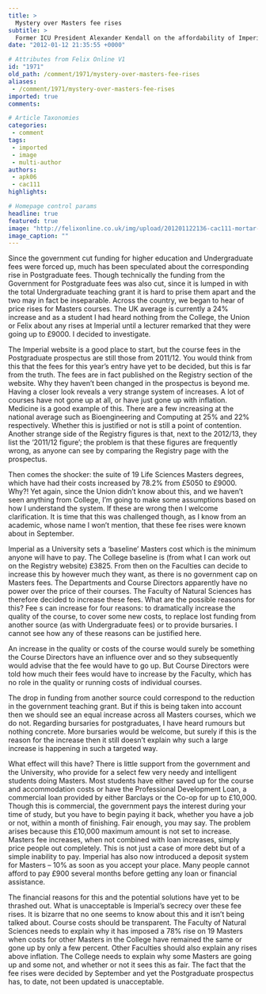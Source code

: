 ```yaml
---
title: >
  Mystery over Masters fee rises
subtitle: >
  Former ICU President Alexander Kendall on the affordability of Imperial's postgraduate degrees - are the new price hikes justified?
date: "2012-01-12 21:35:55 +0000"

# Attributes from Felix Online V1
id: "1971"
old_path: /comment/1971/mystery-over-masters-fee-rises
aliases:
 - /comment/1971/mystery-over-masters-fee-rises
imported: true
comments:

# Article Taxonomies
categories:
 - comment
tags:
 - imported
 - image
 - multi-author
authors:
 - apk06
 - cac111
highlights:

# Homepage control params
headline: true
featured: true
image: "http://felixonline.co.uk/img/upload/201201122136-cac111-mortar-board.jpg"
image_caption: ""
---
```


Since the government cut funding for higher education and Undergraduate fees were forced up, much has been speculated about the corresponding rise in Postgraduate fees. Though technically the funding from the Government for Postgraduate fees was also cut, since it is lumped in with the total Undergraduate teaching grant it is hard to prise them apart and the two may in fact be inseparable. Across the country, we began to hear of price rises for Masters courses. The UK average is currently a 24% increase and as a student I had heard nothing from the College, the Union or Felix about any rises at Imperial until a lecturer remarked that they were going up to £9000. I decided to investigate.

The Imperial website is a good place to start, but the course fees in the Postgraduate prospectus are still those from 2011/12. You would think from this that the fees for this year’s entry have yet to be decided, but this is far from the truth. The fees are in fact published on the Registry section of the website. Why they haven’t been changed in the prospectus is beyond me. Having a closer look reveals a very strange system of increases. A lot of courses have not gone up at all, or have just gone up with inflation. Medicine is a good example of this. There are a few increasing at the national average such as Bioengineering and Computing at 25% and 22% respectively. Whether this is justified or not is still a point of contention. Another strange side of the Registry figures is that, next to the 2012/13, they list the ‘2011/12 figure’; the problem is that these figures are frequently wrong, as anyone can see by comparing the Registry page with the prospectus.

Then comes the shocker: the suite of 19 Life Sciences Masters degrees, which have had their costs increased by 78.2% from £5050 to £9000. Why?! Yet again, since the Union didn’t know about this, and we haven’t seen anything from College, I’m going to make some assumptions based on how I understand the system. If these are wrong then I welcome clarification. It is time that this was challenged though, as I know from an academic, whose name I won’t mention, that these fee rises were known about in September.

Imperial as a University sets a ‘baseline’ Masters cost which is the minimum anyone will have to pay. The College baseline is (from what I can work out on the Registry website) £3825. From then on the Faculties can decide to increase this by however much they want, as there is no government cap on Masters fees. The Departments and Course Directors apparently have no power over the price of their courses. The Faculty of Natural Sciences has therefore decided to increase these fees. What are the possible reasons for this? Fee s can increase for four reasons: to dramatically increase the quality of the course, to cover some new costs, to replace lost funding from another source (as with Undergraduate fees) or to provide bursaries. I cannot see how any of these reasons can be justified here.

An increase in the quality or costs of the course would surely be something the Course Directors have an influence over and so they subsequently would advise that the fee would have to go up. But Course Directors were told how much their fees would have to increase by the Faculty, which has no role in the quality or running costs of individual courses.

The drop in funding from another source could correspond to the reduction in the government teaching grant. But if this is being taken into account then we should see an equal increase across all Masters courses, which we do not. Regarding bursaries for postgraduates, I have heard rumours but nothing concrete. More bursaries would be welcome, but surely if this is the reason for the increase then it still doesn’t explain why such a large increase is happening in such a targeted way.

What effect will this have? There is little support from the government and the University, who provide for a select few very needy and intelligent students doing Masters. Most students have either saved up for the course and accommodation costs or have the Professional Development Loan, a commercial loan provided by either Barclays or the Co-op for up to £10,000. Though this is commercial, the government pays the interest during your time of study, but you have to begin paying it back, whether you have a job or not, within a month of finishing. Fair enough, you may say. The problem arises because this £10,000 maximum amount is not set to increase. Masters fee increases, when not combined with loan increases, simply price people out completely. This is not just a case of more debt but of a simple inability to pay. Imperial has also now introduced a deposit system for Masters – 10% as soon as you accept your place. Many people cannot afford to pay £900 several months before getting any loan or financial assistance.

The financial reasons for this and the potential solutions have yet to be thrashed out. What is unacceptable is Imperial’s secrecy over these fee rises. It is bizarre that no one seems to know about this and it isn’t being talked about. Course costs should be transparent. The Faculty of Natural Sciences needs to explain why it has imposed a 78% rise on 19 Masters when costs for other Masters in the College have remained the same or gone up by only a few percent. Other Faculties should also explain any rises above inflation. The College needs to explain why some Masters are going up and some not, and whether or not it sees this as fair. The fact that the fee rises were decided by September and yet the Postgraduate prospectus has, to date, not been updated is unacceptable.
